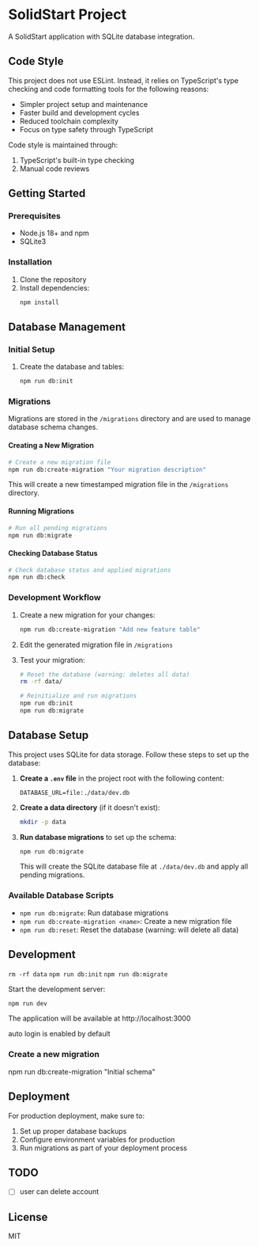 # SolidStart Project

A SolidStart application with SQLite database integration.

## Code Style

This project does not use ESLint. Instead, it relies on TypeScript's type checking and code formatting tools for the following reasons:

- Simpler project setup and maintenance
- Faster build and development cycles
- Reduced toolchain complexity
- Focus on type safety through TypeScript

Code style is maintained through:
1. TypeScript's built-in type checking
2. Manual code reviews

## Getting Started

### Prerequisites

- Node.js 18+ and npm
- SQLite3

### Installation

1. Clone the repository
2. Install dependencies:
   ```bash
   npm install
   ```

## Database Management

### Initial Setup

1. Create the database and tables:
   ```bash
   npm run db:init
   ```

### Migrations

Migrations are stored in the `/migrations` directory and are used to manage database schema changes.

#### Creating a New Migration

```bash
# Create a new migration file
npm run db:create-migration "Your migration description"
```

This will create a new timestamped migration file in the `/migrations` directory.

#### Running Migrations

```bash
# Run all pending migrations
npm run db:migrate
```

#### Checking Database Status

```bash
# Check database status and applied migrations
npm run db:check
```

### Development Workflow

1. Create a new migration for your changes:
   ```bash
   npm run db:create-migration "Add new feature table"
   ```

2. Edit the generated migration file in `/migrations`

3. Test your migration:
   ```bash
   # Reset the database (warning: deletes all data)
   rm -rf data/
   
   # Reinitialize and run migrations
   npm run db:init
   npm run db:migrate
   ```

## Database Setup

This project uses SQLite for data storage. Follow these steps to set up the database:

1. **Create a `.env` file** in the project root with the following content:
   ```
   DATABASE_URL=file:./data/dev.db
   ```

2. **Create a data directory** (if it doesn't exist):
   ```bash
   mkdir -p data
   ```

3. **Run database migrations** to set up the schema:
   ```bash
   npm run db:migrate
   ```
   This will create the SQLite database file at `./data/dev.db` and apply all pending migrations.

### Available Database Scripts

- `npm run db:migrate`: Run database migrations
- `npm run db:create-migration <name>`: Create a new migration file
- `npm run db:reset`: Reset the database (warning: will delete all data)

## Development

`rm -rf data` `npm run db:init` `npm run db:migrate`

Start the development server:

```bash
npm run dev
```

The application will be available at http://localhost:3000

auto login is enabled by default

### Create a new migration

npm run db:create-migration "Initial schema"

## Deployment

For production deployment, make sure to:
1. Set up proper database backups
2. Configure environment variables for production
3. Run migrations as part of your deployment process

## TODO

- [ ] user can delete account

## License

MIT
